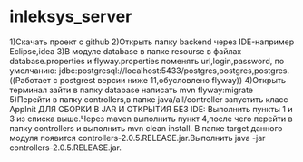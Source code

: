 # inleksys_server
1)Скачать проект с github
2)Открыть папку backend через IDE-например Eclipse,idea
3)В модуле database в папке resourse в файлах database.properties и flyway.properties поменять  url,login,password, по умолчанию: jdbc:postgresql://localhost:5433/postgres,postgres,postgres.((Работает с postgrest версии ниже 11,обусловлено flyway))
4)Открыть терминал зайти в папку database написать mvn flyway:migrate
5)Перейти в папку controllers,в папке java/all/controller запустить класс AppInit
ДЛЯ СБОРКИ В JAR И ОТКРЫТИЯ БЕЗ IDE:
Выполнить пункты 1 и 3 из списка выше.Через maven выполнить пункт 4,после чего перейти в папку controllers и выполнить mvn clean install.
В папке target данного модуля появится controllers-2.0.5.RELEASE.jar.Выполнить java -jar controllers-2.0.5.RELEASE.jar.
